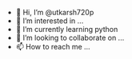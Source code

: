 - 👋 Hi, I’m @utkarsh720p
- 👀 I’m interested in ...
- 🌱 I’m currently learning python
- 💞️ I’m looking to collaborate on ...
- 📫 How to reach me ...

<!---
utkarsh720p/utkarsh720p is a ✨ special ✨ repository because its `README.md` (this file) appears on your GitHub profile.
You can click the Preview link to take a look at your changes.
--->
